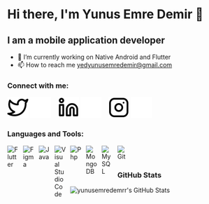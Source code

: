 # Hi there, I'm Yunus Emre Demir 👋

## I am a mobile application developer

- 🌱 I’m currently working on Native Android and Flutter
- 📫 How to reach me yedyunusemredemir@gmail.com

### Connect with me:

[![website](./img/twitter-light.svg)](https://twitter.com/YunusEmreD_)
[![website](./img/twitter-dark.svg)](https://twitter.com/YunusEmreD_)
&nbsp;&nbsp;
[![website](./img/linkedin-light.svg)](https://www.linkedin.com/in/yunusemredemir/)
[![website](./img/linkedin-dark.svg)](https://www.linkedin.com/in/yunusemredemir/)
&nbsp;&nbsp;
[![website](./img/instagram-light.svg)](https://www.instagram.com/yunusemredmrr/)
[![website](./img/instagram-dark.svg)](https://www.instagram.com/yunusemredmrr/)

### Languages and Tools:

[<img align="left" alt="Flutter" width="26px" src="https://cdn.jsdelivr.net/gh/devicons/devicon/icons/flutter/flutter-original.svg" style="padding-right:10px;" />](https://flutter.dev/)
[<img align="left" alt="Figma" width="26px" src="https://cdn.jsdelivr.net/gh/devicons/devicon/icons/figma/figma-original.svg" style="padding-right:10px;" />](https://www.figma.com/)
[<img align="left" alt="Java" width="26px" src="https://cdn.jsdelivr.net/gh/devicons/devicon/icons/java/java-original.svg" style="padding-right:10px;" />](https://www.java.com/)
[<img align="left" alt="Visual Studio Code" width="26px" src="https://cdn.jsdelivr.net/gh/devicons/devicon/icons/vscode/vscode-original.svg" style="padding-right:10px;" />](https://code.visualstudio.com/)
[<img align="left" alt="Php" width="26px" src="https://cdn.jsdelivr.net/gh/devicons/devicon/icons/php/php-original.svg" style="padding-right:10px;" />](https://www.php.net/)
[<img align="left" alt="MongoDB" width="26px" src="https://cdn.jsdelivr.net/gh/devicons/devicon/icons/mongodb/mongodb-original.svg" style="padding-right:10px;" />](https://www.mongodb.com/)
[<img align="left" alt="MySQL" width="26px" src="https://cdn.jsdelivr.net/gh/devicons/devicon/icons/mysql/mysql-original.svg" style="padding-right:10px;" />](https://www.mysql.com/)
[<img align="left" alt="Git" width="26px" src="https://cdn.jsdelivr.net/gh/devicons/devicon/icons/git/git-original.svg" style="padding-right:10px;" />](https://git-scm.com/)

<br />
<br />

### GitHub Stats

  <img align="left" alt="yunusemredemrr's GitHub Stats" src="https://github-readme-stats.vercel.app/api?username=yunusemredemrr&show_icons=true&hide_border=false&title_color=144da8&icon_color=FFE400&bg_color=09131B&text_color=ffffff&border_color=0c1a25" />
